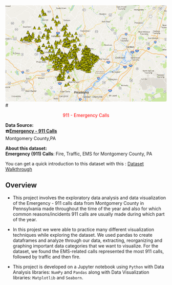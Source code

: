 <img src='image/ecp.png' width='646' height='300'>
# <p style="color:red;text-align: center;"> 911 - Emergency Calls </p>    
    
**Data Source:**  
:phone:[**Emergency - 911 Calls**](https://www.kaggle.com/mchirico/montcoalert)  
Montgomery County,PA

**About this dataset:**  
**Emergency (911) Calls**: Fire, Traffic, EMS for Montgomery County, PA  

You can get a quick introduction to this dataset with this : [Dataset Walkthrough](https://www.kaggle.com/mchirico/dataset-walk-through-911)

## Overview
- This project involves the exploratory data analysis and data visualization of the Emergency - 911 calls data from Montgomery County in Pennsylvania made throughout the time of the year and also for which common reasons/incidents 911 calls are usually made during which part of the year.

- In this projest we were able to practice many different visualization techniques while exploring the dataset. We used pandas to create dataframes and analyze through our data, extracting, reorganizing and graphing important data categories that we want to visualize. For the dataset, we found the EMS-related calls represented the most 911 calls, followed by traffic and then fire.

- This project is developed on a Jupyter notebook using `Python` with Data Analysis libraries: `NumPy` and `Pandas` along with Data Visualization libraries: `Matplotlib` and `Seaborn`.


